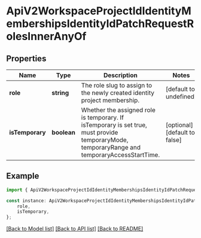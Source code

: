# ApiV2WorkspaceProjectIdIdentityMembershipsIdentityIdPatchRequestRolesInnerAnyOf


## Properties

Name | Type | Description | Notes
------------ | ------------- | ------------- | -------------
**role** | **string** | The role slug to assign to the newly created identity project membership. | [default to undefined]
**isTemporary** | **boolean** | Whether the assigned role is temporary. If isTemporary is set true, must provide temporaryMode, temporaryRange and temporaryAccessStartTime. | [optional] [default to false]

## Example

```typescript
import { ApiV2WorkspaceProjectIdIdentityMembershipsIdentityIdPatchRequestRolesInnerAnyOf } from './api';

const instance: ApiV2WorkspaceProjectIdIdentityMembershipsIdentityIdPatchRequestRolesInnerAnyOf = {
    role,
    isTemporary,
};
```

[[Back to Model list]](../README.md#documentation-for-models) [[Back to API list]](../README.md#documentation-for-api-endpoints) [[Back to README]](../README.md)
